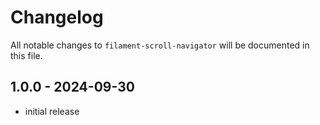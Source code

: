 # Changelog

All notable changes to `filament-scroll-navigator` will be documented in this file.

## 1.0.0 - 2024-09-30

- initial release
